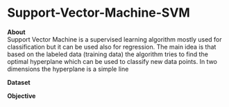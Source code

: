 # Support-Vector-Machine-SVM

**About**<br>
Support Vector Machine is a supervised learning algorithm mostly used for classification but it can be used also for regression. The main idea
is that based on the labeled data (training data) the algorithm tries to find the optimal hyperplane which can be used to classify new data points. In
two dimensions the hyperplane is a simple line <br>

**Dataset**<br>

**Objective**<br>
